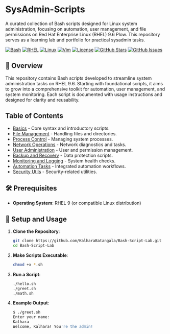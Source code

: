 # SysAdmin-Scripts

A curated collection of Bash scripts designed for Linux system administration, focusing on automation, user management, and file permissions on Red Hat Enterprise Linux (RHEL) 9.6 Plow. This repository serves as a learning lab and portfolio for practical sysadmin tasks.

[![Bash](https://img.shields.io/badge/Bash-4EAA25?style=for-the-badge&logo=gnu-bash&logoColor=white)](https://www.gnu.org/software/bash/)
[![RHEL](https://img.shields.io/badge/Red_Hat-EE0000?style=for-the-badge&logo=red-hat&logoColor=white)](https://www.redhat.com/)
[![Linux](https://img.shields.io/badge/Linux-FCC624?style=for-the-badge&logo=linux&logoColor=black)](https://www.kernel.org/)
[![Vim](https://img.shields.io/badge/Vim-11AB00?style=for-the-badge&logo=vim&logoColor=white)](https://www.vim.org/)
[![License](https://img.shields.io/badge/License-MIT-blue?style=for-the-badge)](LICENSE)
[![GitHub Stars](https://img.shields.io/github/stars/KalharaBatangala/Bash-Script-Lab?style=for-the-badge)](https://github.com/KalharaBatangala/Bash-Script-Lab/stargazers)
[![GitHub Issues](https://img.shields.io/github/issues/KalharaBatangala/Bash-Script-Lab?style=for-the-badge)](https://github.com/KalharaBatangala/Bash-Script-Lab/issues)


## 📖 Overview

This repository contains Bash scripts developed to streamline system administration tasks on RHEL 9.6. Starting with foundational scripts, it aims to grow into a comprehensive toolkit for automation, user management, and system monitoring. Each script is documented with usage instructions and designed for clarity and reusability.

## Table of Contents
- [Basics](./basics/) - Core syntax and introductory scripts.
- [File Management](./file-management/) - Handling files and directories.
- [Process Control](./process-control/) - Managing system processes.
- [Network Operations](./network-operations/) - Network diagnostics and tasks.
- [User Administration](./user-administration/) - User and permission management.
- [Backup and Recovery](./backup-and-recovery/) - Data protection scripts.
- [Monitoring and Logging](./monitoring-and-logging/) - System health checks.
- [Automation Tasks](./automation-tasks/) - Integrated automation workflows.
- [Security Utils](./security-utils/) - Security-related utilities.

## 🛠️ Prerequisites

- **Operating System**: RHEL 9 (or compatible Linux distribution)


## 🔧 Setup and Usage

1. **Clone the Repository**:
   ```bash
   git clone https://github.com/KalharaBatangala/Bash-Script-Lab.git
   cd Bash-Script-Lab
   ```

2. **Make Scripts Executable**:
   ```bash
   chmod +x *.sh
   ```

3. **Run a Script**:
   ```bash
   ./hello.sh
   ./greet.sh
   ./math.sh
   ```

4. **Example Output**:
   ```bash
   $ ./greet.sh
   Enter your name:
   Kalhara
   Welcome, Kalhara! You're the admin!
   ```
